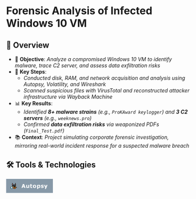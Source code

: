 # Forensic Analysis of Infected Windows 10 VM

## 📖 **Overview**  
- 🎯 **Objective**: *Analyze a compromised Windows 10 VM to identify malware, trace C2 server, and assess data exfiltration risks*
- 📝 **Key Steps**:
  - *Conducted disk, RAM, and network acquisition and analysis using Autopsy, Volatility, and Wireshark*
  - *Scanned suspicious files with VirusTotal and reconstructed attacker infrastructure via Wayback Machine*
- 📊 **Key Results**:
  - *Identified **8+ malware strains** (e.g., `ProKAward keylogger`) and **3 C2 servers** (e.g., `weeknews.pro`)*
  - *Confirmed **data exfiltration risks** via weaponized PDFs (`Final_Test.pdf`)*
- 📚 **Context**: *Project simulating corporate forensic investigation, mirroring real-world incident response for a suspected malware breach* 

## 🛠️ **Tools & Technologies**  
<div align="left">  
  <img src="https://github.com/ReihanPramudito/ReihanPramudito/blob/main/ImageAssets/autopsy.png?raw=true" width="127" alt="Autopsy"/>
</div>
